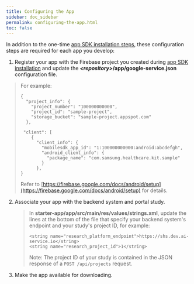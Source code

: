 ```yaml
---
title: Configuring the App
sidebar: doc_sidebar
permalink: configuring-the-app.html
toc: false
---
```


In addition to the one-time [app SDK installation steps](../installation/installing-the-sdk.md), these configuration steps are required for each app you develop:

1. Register your app with the Firebase project you created during [app SDK installation](../installation/installing-the-sdk#firebase-project-setup) and update the ***\<repository\>*/app/google-service.json** configuration file.
> For example:
> ```
> {
>   "project_info": {
>     "project_number": "100000000000",
>     "project_id": "sample-project",
>     "storage_bucket": "sample-project.appspot.com"
>   },
>   
>  "client": [
>     {
>       "client_info": {
>         "mobilesdk_app_id": "1:100000000000:android:abcdefgh",
>         "android_client_info": {
>           "package_name": "com.samsung.healthcare.kit.sample"
>         }
>       },
> }
> ```
> Refer to [https://firebase.google.com/docs/android/setup](https://firebase.google.com/docs/android/setup) for details.
2. Associate your app with the backend system and portal study.
   > In **starter-app/app/src/main/res/values/strings.xml**, update the lines at the bottom of the file that specify your backend system's endpoint and your study's project ID, for example:
   >
   > ```
   > <string name="research_platform_endpoint">https://shs.dev.ai-service.io</string>
   > <string name="research_project_id">1</string>
   > ```
   >
   > Note: The project ID of your study is contained in the JSON response of a `POST /api/projects` request.

3. Make the app available for downloading.
